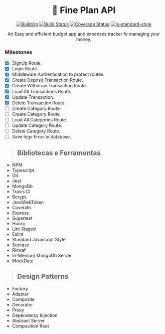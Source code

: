 <h1 align="center">🏡 Fine Plan API</h1>

<div align="center">
  
[![Building](https://badgen.net/badge/icon/Actively%20Building%20?icon=bitcoin-lightning&label&color=purple)](https://github.com/leeo-dev/fineplan-api)
[![Build Status](https://app.travis-ci.com/leeo-dev/fineplan-api.svg?branch=master)](https://app.travis-ci.com/leeo-dev/fineplan-api)
[![Coverage Status](https://coveralls.io/repos/github/leeo-dev/fineplan-api/badge.svg?branch=master)](https://coveralls.io/github/leeo-dev/fineplan-api?branch=master)
[![js-standard-style](https://img.shields.io/badge/code%20style-standard-brightgreen.svg)](http://standardjs.com)

<p align="center">An Easy and efficient budget app and expenses tracker fo managing your money.</p>


</div>

### Milestones
- [x] SignUp Route.
- [x] Login Route.
- [x] Middleware Authentication to protect routes.
- [x] Create Deposit Transaction Route.
- [x] Create Withdraw Transaction Route.
- [x] Load All Transactions Route.
- [x] Update Transaction.
- [x] Delete Transaction Route.
- [ ] Create Category Route.
- [ ] Create Category Route.
- [ ] Load All Categories Route.
- [ ] Update Category Route.
- [ ] Delete Category Route.
- [ ] Save logs Erros in database.

> ## Bibliotecas e Ferramentas

* NPM
* Typescript
* Git
* Jest
* MongoDb
* Travis CI
* Bcrypt
* JsonWebToken
* Coveralls
* Express
* Supertest
* Husky
* Lint Staged
* Eslint
* Standard Javascript Style
* Sucrase
* Rimraf
* In-Memory MongoDb Server
* MockDate

> ## Design Patterns
* Factory
* Adapter
* Composite
* Decorator
* Proxy
* Dependency Injection
* Abstract Server
* Composition Root
